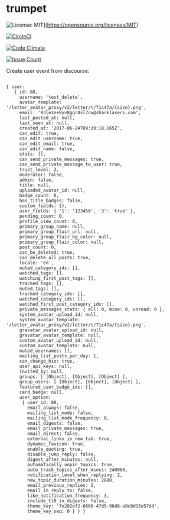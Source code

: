 # trumpet

![License: MIT](https://img.shields.io/badge/License-MIT-yellow.svg)](https://opensource.org/licenses/MIT)

[![CircleCI](https://circleci.com/gh/HellenicMilsim/trumpet/tree/master.svg?style=svg)](https://circleci.com/gh/HellenicMilsim/trumpet/tree/master)

[![Code Climate](https://codeclimate.com/github/codeclimate/codeclimate/badges/gpa.svg)](https://codeclimate.com/github/codeclimate/codeclimate)

[![Issue Count](https://codeclimate.com/github/codeclimate/codeclimate/badges/issue_count.svg)](https://codeclimate.com/github/codeclimate/codeclimate)

Create user event from discourse:

```

{ user: 
   { id: 88,
     username: 'test_delete',
     avatar_template: '/letter_avatar_proxy/v2/letter/t/71c47a/{size}.png',
     email: '83lezn+8yv8qgr4sl7cw@sharklasers.com',
     last_posted_at: null,
     last_seen_at: null,
     created_at: '2017-06-24T09:19:18.165Z',
     can_edit: true,
     can_edit_username: true,
     can_edit_email: true,
     can_edit_name: false,
     stats: [],
     can_send_private_messages: true,
     can_send_private_message_to_user: true,
     trust_level: 2,
     moderator: false,
     admin: false,
     title: null,
     uploaded_avatar_id: null,
     badge_count: 0,
     has_title_badges: false,
     custom_fields: {},
     user_fields: { '1': '123456', '3': 'true' },
     pending_count: 0,
     profile_view_count: 0,
     primary_group_name: null,
     primary_group_flair_url: null,
     primary_group_flair_bg_color: null,
     primary_group_flair_color: null,
     post_count: 0,
     can_be_deleted: true,
     can_delete_all_posts: true,
     locale: 'en',
     muted_category_ids: [],
     watched_tags: [],
     watching_first_post_tags: [],
     tracked_tags: [],
     muted_tags: [],
     tracked_category_ids: [],
     watched_category_ids: [],
     watched_first_post_category_ids: [],
     private_messages_stats: { all: 0, mine: 0, unread: 0 },
     system_avatar_upload_id: null,
     system_avatar_template: '/letter_avatar_proxy/v2/letter/t/71c47a/{size}.png',
     gravatar_avatar_upload_id: null,
     gravatar_avatar_template: null,
     custom_avatar_upload_id: null,
     custom_avatar_template: null,
     muted_usernames: [],
     mailing_list_posts_per_day: 1,
     can_change_bio: true,
     user_api_keys: null,
     invited_by: null,
     groups: [ [Object], [Object], [Object] ],
     group_users: [ [Object], [Object], [Object] ],
     featured_user_badge_ids: [],
     card_badge: null,
     user_option: 
      { user_id: 88,
        email_always: false,
        mailing_list_mode: false,
        mailing_list_mode_frequency: 0,
        email_digests: false,
        email_private_messages: true,
        email_direct: false,
        external_links_in_new_tab: true,
        dynamic_favicon: true,
        enable_quoting: true,
        disable_jump_reply: false,
        digest_after_minutes: null,
        automatically_unpin_topics: true,
        auto_track_topics_after_msecs: 240000,
        notification_level_when_replying: 2,
        new_topic_duration_minutes: 2880,
        email_previous_replies: 2,
        email_in_reply_to: false,
        like_notification_frequency: 3,
        include_tl0_in_digests: false,
        theme_key: '7e202ef2-6666-47d5-98d8-a9c8d15e57dd',
        theme_key_seq: 0 } } }
```
